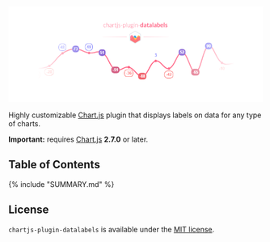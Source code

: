 ![chartjs-plugin-datalabels](assets/banner.png)

Highly customizable [Chart.js](http://www.chartjs.org/) plugin that displays labels on data for any type of charts.

**Important:** requires [Chart.js](https://github.com/chartjs/Chart.js/releases) **2.7.0** or later.

## Table of Contents

{% include "SUMMARY.md" %}

## License

`chartjs-plugin-datalabels` is available under the [MIT license](https://github.com/chartjs/chartjs-plugin-datalabels/blob/master/LICENSE.md).
